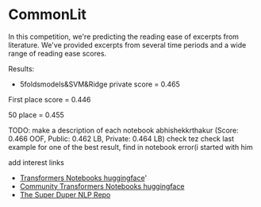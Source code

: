 # CommonLit
In this competition, we're predicting the reading ease of excerpts from literature. We've provided excerpts from several time periods and a wide range of reading ease scores.

Results:
- 5foldsmodels&SVM&Ridge private score = 0.465

First place score = 0.446

50 place = 0.455


TODO:
make a description of each notebook
abhishekkrthakur (Score: 0.466 OOF, Public: 0.462 LB, Private: 0.464 LB)
check tez
check last example for one of the best result, find in notebook error(i started with him



add interest links
- [Transformers Notebooks huggingface](https://huggingface.co/transformers/notebooks.html)'
- [Community Transformers Notebooks huggingface](https://huggingface.co/transformers/master/community.html#community-notebooks)
- [The Super Duper NLP Repo](https://notebooks.quantumstat.com/)
